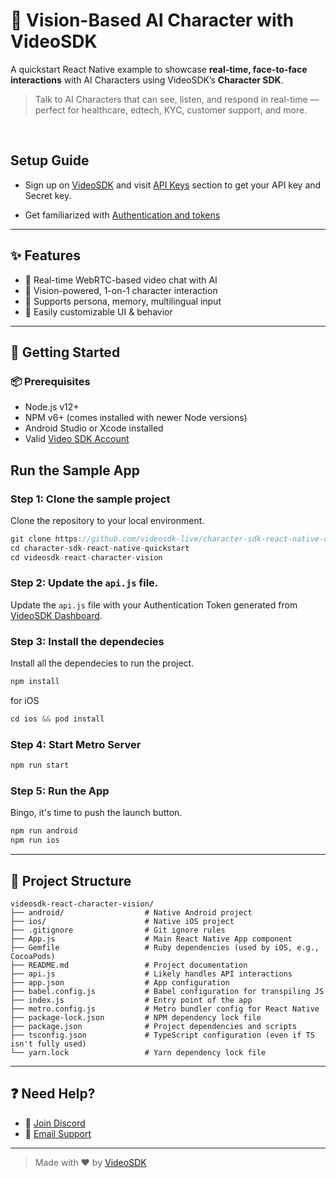 # 🧠 Vision-Based AI Character with VideoSDK

A quickstart React Native example to showcase **real-time, face-to-face interactions** with AI Characters using VideoSDK’s **Character SDK**.

> Talk to AI Characters that can see, listen, and respond in real-time — perfect for healthcare, edtech, KYC, customer support, and more.

<br/>

## Setup Guide

- Sign up on [VideoSDK](https://app.videosdk.live/) and visit [API Keys](https://app.videosdk.live/api-keys) section to get your API key and Secret key.

- Get familiarized with [Authentication and tokens](https://docs.videosdk.live/react-native/guide/video-and-audio-calling-api-sdk/authentication-and-token)

---

## ✨ Features

- 🎥 Real-time WebRTC-based video chat with AI
- 🧍 Vision-powered, 1-on-1 character interaction
- 🧠 Supports persona, memory, multilingual input
- 🧩 Easily customizable UI & behavior

---

## 🚀 Getting Started

### 📦 Prerequisites

- Node.js v12+
- NPM v6+ (comes installed with newer Node versions)
- Android Studio or Xcode installed
- Valid [Video SDK Account](https://app.videosdk.live/signup)

## Run the Sample App

### Step 1: Clone the sample project

Clone the repository to your local environment.

```js
git clone https://github.com/videosdk-live/character-sdk-react-native-quickstart
cd character-sdk-react-native-quickstart
cd videosdk-react-character-vision
```

### Step 2: Update the `api.js` file.

Update the `api.js` file with your Authentication Token generated from [VideoSDK Dashboard](https://app.videosdk.live/api-keys).

### Step 3: Install the dependecies

Install all the dependecies to run the project.

```js
npm install
```

for iOS

```js
cd ios && pod install
```

### Step 4: Start Metro Server

```js
npm run start
```

### Step 5: Run the App

Bingo, it's time to push the launch button.

```js
npm run android
npm run ios
```

---

## 📁 Project Structure

```
videosdk-react-character-vision/
├── android/                  # Native Android project
├── ios/                      # Native iOS project
├── .gitignore                # Git ignore rules
├── App.js                    # Main React Native App component
├── Gemfile                   # Ruby dependencies (used by iOS, e.g., CocoaPods)
├── README.md                 # Project documentation
├── api.js                    # Likely handles API interactions
├── app.json                  # App configuration
├── babel.config.js           # Babel configuration for transpiling JS
├── index.js                  # Entry point of the app
├── metro.config.js           # Metro bundler config for React Native
├── package-lock.json         # NPM dependency lock file
├── package.json              # Project dependencies and scripts
├── tsconfig.json             # TypeScript configuration (even if TS isn't fully used)
└── yarn.lock                 # Yarn dependency lock file
```

---

## ❓ Need Help?

- 💬 [Join Discord](https://discord.com/invite/f2WsNDN9S5)
- 📧 [Email Support](mailto:support@videosdk.live)

---

> Made with ❤️ by [VideoSDK](https://videosdk.live)
